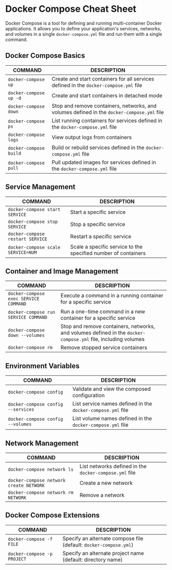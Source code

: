 # Docker Compose Cheat Sheet

Docker Compose is a tool for defining and running multi-container Docker applications. It allows you to define your application's services, networks, and volumes in a single `docker-compose.yml` file and run them with a single command.

## Docker Compose Basics

COMMAND | DESCRIPTION
---|---
`docker-compose up` | Create and start containers for all services defined in the `docker-compose.yml` file
`docker-compose up -d` | Create and start containers in detached mode
`docker-compose down` | Stop and remove containers, networks, and volumes defined in the `docker-compose.yml` file
`docker-compose ps` | List running containers for services defined in the `docker-compose.yml` file
`docker-compose logs` | View output logs from containers
`docker-compose build` | Build or rebuild services defined in the `docker-compose.yml` file
`docker-compose pull` | Pull updated images for services defined in the `docker-compose.yml` file

## Service Management

COMMAND | DESCRIPTION
---|---
`docker-compose start SERVICE` | Start a specific service
`docker-compose stop SERVICE` | Stop a specific service
`docker-compose restart SERVICE` | Restart a specific service
`docker-compose scale SERVICE=NUM` | Scale a specific service to the specified number of containers

## Container and Image Management

COMMAND | DESCRIPTION
---|---
`docker-compose exec SERVICE COMMAND` | Execute a command in a running container for a specific service
`docker-compose run SERVICE COMMAND` | Run a one-time command in a new container for a specific service
`docker-compose down --volumes` | Stop and remove containers, networks, and volumes defined in the `docker-compose.yml` file, including volumes
`docker-compose rm` | Remove stopped service containers

## Environment Variables

COMMAND | DESCRIPTION
---|---
`docker-compose config` | Validate and view the composed configuration
`docker-compose config --services` | List service names defined in the `docker-compose.yml` file
`docker-compose config --volumes` | List volume names defined in the `docker-compose.yml` file

## Network Management

COMMAND | DESCRIPTION
---|---
`docker-compose network ls` | List networks defined in the `docker-compose.yml` file
`docker-compose network create NETWORK` | Create a new network
`docker-compose network rm NETWORK` | Remove a network

## Docker Compose Extensions

COMMAND | DESCRIPTION
---|---
`docker-compose -f FILE` | Specify an alternate compose file (default: `docker-compose.yml`)
`docker-compose -p PROJECT` | Specify an alternate project name (default: directory name)

